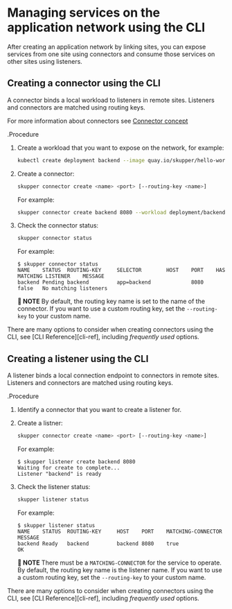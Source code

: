 # Managing services on the application network using the CLI

After creating an application network by linking sites, you can expose services from one site using connectors and consume those services on other sites using listeners.


## Creating a connector using the CLI

A connector binds a local workload to listeners in remote sites.
Listeners and connectors are matched using routing keys.

For more information about connectors see [Connector concept][connector]

.Procedure

1. Create a workload that you want to expose on the network, for example:
   ```bash
   kubectl create deployment backend --image quay.io/skupper/hello-world-backend --replicas 3
   ```

2. Create a connector:
   ```bash
   skupper connector create <name> <port> [--routing-key <name>]
   ```
   For example:

   ```bash
   skupper connector create backend 8080 --workload deployment/backend
   ```
3. Check the connector status:
   ```bash
   skupper connector status
   ```
   
   For example:
   
   ```
   $ skupper connector status
   NAME    STATUS  ROUTING-KEY     SELECTOR        HOST    PORT    HAS MATCHING LISTENER    MESSAGE
   backend Pending backend         app=backend             8080    false   No matching listeners
   ```
   **📌 NOTE**
   By default, the routing key name is set to the name of the connector.
   If you want to use a custom routing key, set the `--routing-key` to your custom name.

There are many options to consider when creating connectors using the CLI, see [CLI Reference][cli-ref], including *frequently used* options.


## Creating a listener using the CLI

A listener binds a local connection endpoint to connectors in remote sites. 
Listeners and connectors are matched using routing keys.

.Procedure

1. Identify a connector that you want to create a listener for.
2. Create a listner:
   ```bash
   skupper connector create <name> <port> [--routing-key <name>]
   ```
   For example:
   ```
   $ skupper listener create backend 8080
   Waiting for create to complete...
   Listener "backend" is ready
   ```
3. Check the listener status:
   ```bash
   skupper listener status
   ```
   
   For example:
   
   ```
   $ skupper listener status
   NAME    STATUS  ROUTING-KEY     HOST    PORT    MATCHING-CONNECTOR      MESSAGE
   backend Ready   backend         backend 8080    true                    OK
   ```
   **📌 NOTE**
   There must be a `MATCHING-CONNECTOR` for the service to operate.
   By default, the routing key name is the listener name.
   If you want to use a custom routing key, set the `--routing-key` to your custom name.

There are many options to consider when creating connectors using the CLI, see [CLI Reference][cli-ref], including *frequently used* options.

[connector]: https://skupperproject.github.io/refdog/concepts/connector.html
[listener]: https://skupperproject.github.io/refdog/concepts/listener.html